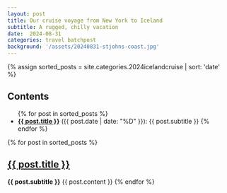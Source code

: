 ```yaml
---
layout: post
title: Our cruise voyage from New York to Iceland
subtitle: A rugged, chilly vacation
date:  2024-08-31
categories: travel batchpost
background: '/assets/20240831-stjohns-coast.jpg'
---
```


{% assign sorted_posts = site.categories.2024icelandcruise | sort: 'date' %}

<h2>Contents</h2>
<ul>
{% for post in sorted_posts %}
<li/><strong><a href="{{ post.url }}">{{ post.title }}</a></strong> ({{ post.date | date: "%D" }}): {{ post.subtitle }}
{% endfor %}
</ul>

<p/>

{% for post in sorted_posts %}
  <h2><a href="{{ post.url }}">{{ post.title }}</a></h2>
  <strong>{{ post.subtitle }}</strong>
  {{ post.content }}
{% endfor %}
